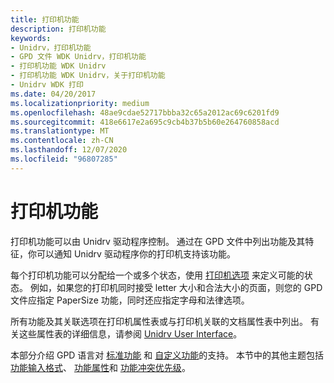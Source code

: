 ```yaml
---
title: 打印机功能
description: 打印机功能
keywords:
- Unidrv，打印机功能
- GPD 文件 WDK Unidrv，打印机功能
- 打印机功能 WDK Unidrv
- 打印机功能 WDK Unidrv，关于打印机功能
- Unidrv WDK 打印
ms.date: 04/20/2017
ms.localizationpriority: medium
ms.openlocfilehash: 48ae9cdae52717bbba32c65a2012ac69c6201fd9
ms.sourcegitcommit: 418e6617e2a695c9cb4b37b5b60e264760858acd
ms.translationtype: MT
ms.contentlocale: zh-CN
ms.lasthandoff: 12/07/2020
ms.locfileid: "96807285"
---
```

# <a name="printer-features"></a>打印机功能





打印机功能可以由 Unidrv 驱动程序控制。 通过在 GPD 文件中列出功能及其特征，你可以通知 Unidrv 驱动程序你的打印机支持该功能。

每个打印机功能可以分配给一个或多个状态，使用 [打印机选项](printer-options.md) 来定义可能的状态。 例如，如果您的打印机同时接受 letter 大小和合法大小的页面，则您的 GPD 文件应指定 PaperSize 功能，同时还应指定字母和法律选项。

所有功能及其关联选项在打印机属性表或与打印机关联的文档属性表中列出。 有关这些属性表的详细信息，请参阅 [Unidrv User Interface](unidrv-user-interface.md)。

本部分介绍 GPD 语言对 [标准功能](standard-features.md) 和 [自定义功能](customized-features.md)的支持。 本节中的其他主题包括 [功能输入格式](feature-entry-format.md)、 [功能属性](feature-attributes.md)和 [功能冲突优先级](feature-conflict-priority.md)。

 

 




